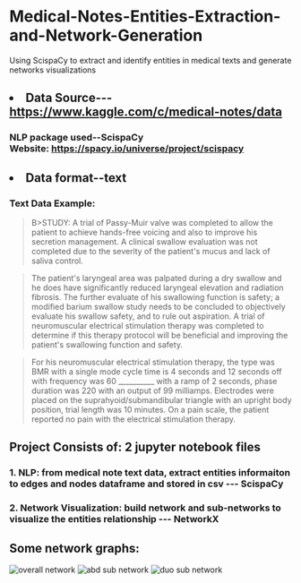 # Medical-Notes-Entities-Extraction-and-Network-Generation
Using ScispaCy to extract and identify entities in medical texts and generate networks visualizations
## <li>Data Source---https://www.kaggle.com/c/medical-notes/data
### NLP package used--ScispaCy <br>Website: https://spacy.io/universe/project/scispacy
## <li>Data format--text
### Text Data Example:
> B>STUDY:  </B>A trial of Passy-Muir valve was completed to allow the patient to achieve hands-free voicing and also to improve his secretion management.  A clinical swallow evaluation was not completed due to the severity of the patient's mucus and lack of saliva control.

> The patient's laryngeal area was palpated during a dry swallow and he does have significantly reduced laryngeal elevation and radiation fibrosis.  The further evaluate of his swallowing function is safety; a modified barium swallow study needs to be concluded to objectively evaluate his swallow safety, and to rule out aspiration.  A trial of neuromuscular electrical stimulation therapy was completed to determine if this therapy protocol will be beneficial and improving the patient's swallowing function and safety.

> For his neuromuscular electrical stimulation therapy, the type was BMR with a single mode cycle time is 4 seconds and 12 seconds off with frequency was 60 __________ with a ramp of 2 seconds, phase duration was 220 with an output of 99 milliamps.  Electrodes were placed on the suprahyoid/submandibular triangle with an upright body position, trial length was 10 minutes.  On a pain scale, the patient reported no pain with the electrical stimulation therapy.


## Project Consists of: 2 jupyter notebook files
### 1. **NLP**: from medical note text data, extract entities informaiton to edges and nodes dataframe and stored in csv --- ScispaCy 
### 2. **Network Visualization**: build network and sub-networks to visualize the entities relationship --- NetworkX


## Some network graphs:
![overall network](https://github.com/eduhkdcx/Medical-notes-entities-extraction-and-network-visualization/blob/main/plots/whole.png)
![abd sub network](https://github.com/eduhkdcx/Medical-notes-entities-extraction-and-network-visualization/blob/main/plots/abd.png)
![duo sub network](https://github.com/eduhkdcx/Medical-notes-entities-extraction-and-network-visualization/blob/main/plots/duo.png)
